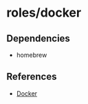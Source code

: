 # roles/docker



## Dependencies
- homebrew



## References
- [Docker](https://github.com/docker)

